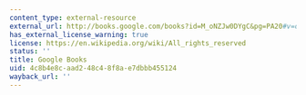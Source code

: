 ```yaml
---
content_type: external-resource
external_url: http://books.google.com/books?id=M_oNZJw0DYgC&pg=PA20#v=onepage
has_external_license_warning: true
license: https://en.wikipedia.org/wiki/All_rights_reserved
status: ''
title: Google Books
uid: 4c8b4e8c-aad2-48c4-8f8a-e7dbbb455124
wayback_url: ''
---
```

